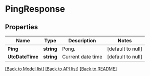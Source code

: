 # PingResponse

## Properties
Name | Type | Description | Notes
------------ | ------------- | ------------- | -------------
**Ping** | **string** | Pong. | [default to null]
**UtcDateTime** | **string** | Current date time | [default to null]

[[Back to Model list]](../README.md#documentation-for-models) [[Back to API list]](../README.md#documentation-for-api-endpoints) [[Back to README]](../README.md)


